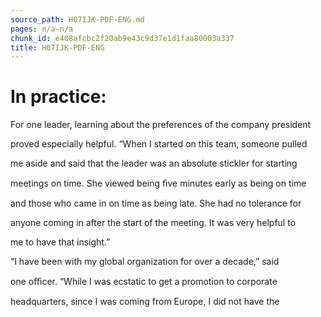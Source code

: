 ```yaml
---
source_path: H07IJK-PDF-ENG.md
pages: n/a-n/a
chunk_id: e408afcbc2f20ab9e43c9d37e1d1faa80003a337
title: H07IJK-PDF-ENG
---
```

# In practice:

For one leader, learning about the preferences of the company president

proved especially helpful. “When I started on this team, someone pulled

me aside and said that the leader was an absolute stickler for starting

meetings on time. She viewed being ﬁve minutes early as being on time

and those who came in on time as being late. She had no tolerance for

anyone coming in after the start of the meeting. It was very helpful to

me to have that insight.”

“I have been with my global organization for over a decade,” said

one oﬃcer. “While I was ecstatic to get a promotion to corporate

headquarters, since I was coming from Europe, I did not have the
